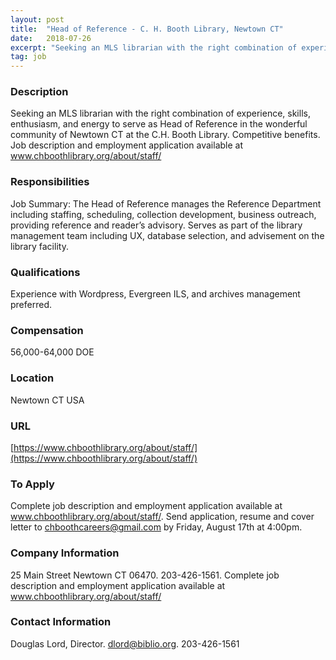 ```yaml
---
layout: post
title:  "Head of Reference - C. H. Booth Library, Newtown CT"
date:   2018-07-26
excerpt: "Seeking an MLS librarian with the right combination of experience, skills, enthusiasm, and energy to serve as Head of Reference in the wonderful community of Newtown CT at the C.H. Booth Library. Competitive benefits. Job description and employment application available at www.chboothlibrary.org/about/staff/"
tag: job
---
```


### Description   

Seeking an MLS librarian with the right combination of experience, skills, enthusiasm, and energy to serve as Head of Reference in the wonderful community of Newtown CT at the C.H. Booth Library. Competitive benefits. Job description and employment application available at www.chboothlibrary.org/about/staff/


### Responsibilities   

Job Summary: The Head of Reference manages the Reference Department including staffing, scheduling, collection development, business outreach, providing reference and reader’s advisory. Serves as part of the library management team including UX, database selection, and advisement on the library facility.


### Qualifications   

Experience with Wordpress, Evergreen ILS, and archives management preferred. 


### Compensation   

56,000-64,000 DOE


### Location   

Newtown CT USA


### URL   

[https://www.chboothlibrary.org/about/staff/](https://www.chboothlibrary.org/about/staff/)

### To Apply   

Complete job description and employment application available at www.chboothlibrary.org/about/staff/. Send application, resume and cover letter to chboothcareers@gmail.com by Friday, August 17th at 4:00pm. 


### Company Information   

25 Main Street Newtown CT 06470. 203-426-1561. Complete job description and employment application available at www.chboothlibrary.org/about/staff/


### Contact Information   

Douglas Lord, Director. dlord@biblio.org. 203-426-1561

